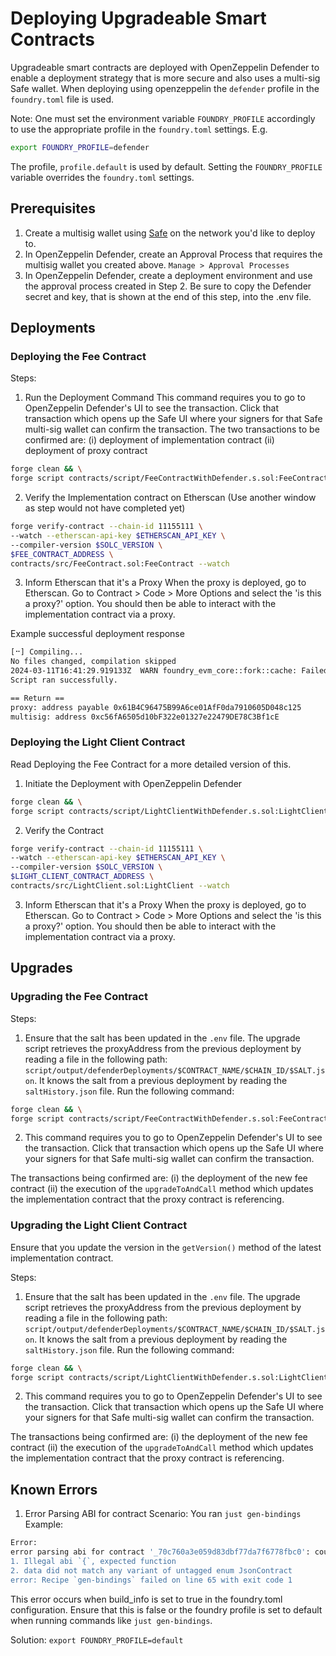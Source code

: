 # Deploying Upgradeable Smart Contracts

Upgradeable smart contracts are deployed with OpenZeppelin Defender to enable a deployment strategy that is more secure
and also uses a multi-sig Safe wallet. When deploying using openzeppelin the `defender` profile in the `foundry.toml`
file is used.

Note: One must set the environment variable `FOUNDRY_PROFILE` accordingly to use the appropriate profile in the
`foundry.toml` settings. E.g.

```bash
export FOUNDRY_PROFILE=defender
```

The profile, `profile.default` is used by default. Setting the `FOUNDRY_PROFILE` variable overrides the `foundry.toml`
settings.

## Prerequisites

1. Create a multisig wallet using [Safe](https://app.safe.global/welcome/accounts) on the network you'd like to deploy
   to.
2. In OpenZeppelin Defender, create an Approval Process that requires the multisig wallet you created above.
   `Manage > Approval Processes`
3. In OpenZeppelin Defender, create a deployment environment and use the approval process created in Step 2. Be sure to
   copy the Defender secret and key, that is shown at the end of this step, into the .env file.

## Deployments

### Deploying the Fee Contract

Steps:

1. Run the Deployment Command This command requires you to go to OpenZeppelin Defender's UI to see the transaction.
   Click that transaction which opens up the Safe UI where your signers for that Safe multi-sig wallet can confirm the
   transaction. The two transactions to be confirmed are: (i) deployment of implementation contract (ii) deployment of
   proxy contract

```bash
forge clean && \
forge script contracts/script/FeeContractWithDefender.s.sol:FeeContractDefenderDeployScript --ffi --rpc-url https://ethereum-sepolia.publicnode.com  --build-info true
```

2. Verify the Implementation contract on Etherscan (Use another window as step would not have completed yet)

```bash
forge verify-contract --chain-id 11155111 \
--watch --etherscan-api-key $ETHERSCAN_API_KEY \
--compiler-version $SOLC_VERSION \
$FEE_CONTRACT_ADDRESS \
contracts/src/FeeContract.sol:FeeContract --watch
```

3. Inform Etherscan that it's a Proxy When the proxy is deployed, go to Etherscan. Go to Contract > Code > More Options
   and select the 'is this a proxy?' option. You should then be able to interact with the implementation contract via a
   proxy.

Example successful deployment response

```bash
[⠒] Compiling...
No files changed, compilation skipped
2024-03-11T16:41:29.919133Z  WARN foundry_evm_core::fork::cache: Failed to read cache file err=Os { code: 2, kind: NotFound, message: "No such file or directory" } path="/Users/alysiahuggins/.foundry/cache/rpc/sepolia/5464723"
Script ran successfully.

== Return ==
proxy: address payable 0x61B4C96475B99A6ce01AfF0da7910605D048c125
multisig: address 0xc56fA6505d10bF322e01327e22479DE78C3Bf1cE
```

### Deploying the Light Client Contract

Read Deploying the Fee Contract for a more detailed version of this.

1. Initiate the Deployment with OpenZeppelin Defender

```bash
forge clean && \
forge script contracts/script/LightClientWithDefender.s.sol:LightClientDefenderDeployScript --ffi --rpc-url https://ethereum-sepolia.publicnode.com  --build-info true
```

2. Verify the Contract

```bash
forge verify-contract --chain-id 11155111 \
--watch --etherscan-api-key $ETHERSCAN_API_KEY \
--compiler-version $SOLC_VERSION \
$LIGHT_CLIENT_CONTRACT_ADDRESS \
contracts/src/LightClient.sol:LightClient --watch
```

3. Inform Etherscan that it's a Proxy When the proxy is deployed, go to Etherscan. Go to Contract > Code > More Options
   and select the 'is this a proxy?' option. You should then be able to interact with the implementation contract via a
   proxy.

## Upgrades

### Upgrading the Fee Contract

Steps:

1.  Ensure that the salt has been updated in the `.env` file. The upgrade script retrieves the proxyAddress from the
    previous deployment by reading a file in the following path:
    `script/output/defenderDeployments/$CONTRACT_NAME/$CHAIN_ID/$SALT.json`. It knows the salt from a previous
    deployment by reading the `saltHistory.json` file. Run the following command:

```bash
forge clean && \
forge script contracts/script/FeeContractWithDefender.s.sol:FeeContractDefenderUpgradeScript --ffi --rpc-url https://ethereum-sepolia.publicnode.com  --build-info true
```

2. This command requires you to go to OpenZeppelin Defender's UI to see the transaction. Click that transaction which
   opens up the Safe UI where your signers for that Safe multi-sig wallet can confirm the transaction.

The transactions being confirmed are: (i) the deployment of the new fee contract (ii) the execution of the
`upgradeToAndCall` method which updates the implementation contract that the proxy contract is referencing.

### Upgrading the Light Client Contract

Ensure that you update the version in the `getVersion()` method of the latest implementation contract.

Steps:

1.  Ensure that the salt has been updated in the `.env` file. The upgrade script retrieves the proxyAddress from the
    previous deployment by reading a file in the following path:
    `script/output/defenderDeployments/$CONTRACT_NAME/$CHAIN_ID/$SALT.json`. It knows the salt from a previous
    deployment by reading the `saltHistory.json` file. Run the following command:

```bash
forge clean && \
forge script contracts/script/LightClientWithDefender.s.sol:LightClientDefenderUpgradeScript --ffi --rpc-url https://ethereum-sepolia.publicnode.com  --build-info true
```

2. This command requires you to go to OpenZeppelin Defender's UI to see the transaction. Click that transaction which
   opens up the Safe UI where your signers for that Safe multi-sig wallet can confirm the transaction.

The transactions being confirmed are: (i) the deployment of the new fee contract (ii) the execution of the
`upgradeToAndCall` method which updates the implementation contract that the proxy contract is referencing.

## Known Errors

1. Error Parsing ABI for contract Scenario: You ran `just gen-bindings` Example:

```bash
Error:
error parsing abi for contract '_70c760a3e059d83dbf77da7f6778fbc0': couldn't parse ABI string as either human readable (1) or JSON (2):
1. Illegal abi `{`, expected function
2. data did not match any variant of untagged enum JsonContract
error: Recipe `gen-bindings` failed on line 65 with exit code 1
```

This error occurs when build_info is set to true in the foundry.toml configuration. Ensure that this is false or the
foundry profile is set to default when running commands like `just gen-bindings`.

Solution: `export FOUNDRY_PROFILE=default`
